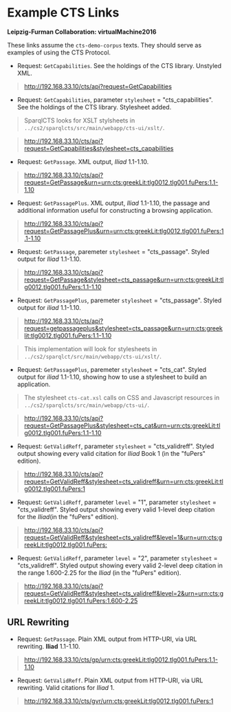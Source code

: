 # Example CTS Links

**Leipzig-Furman Collaboration: virtualMachine2016**

These links assume the `cts-demo-corpus` texts. They should serve as examples of using the CTS Protocol.

- Request: `GetCapabilities`. See the holdings of the CTS library. Unstyled XML.

> <http://192.168.33.10/cts/api?request=GetCapabilities>

- Request: `GetCapabilities`, parameter `stylesheet` = "cts_capabilities". See the holdings of the CTS library. Stylesheet added.

> SparqlCTS looks for XSLT stylsheets in `../cs2/sparqlcts/src/main/webapp/cts-ui/xslt/`.

> <http://192.168.33.10/cts/api?request=GetCapabilities&stylesheet=cts_capabilities>

- Request: `GetPassage`. XML output, *Iliad* 1.1-1.10.

> <http://192.168.33.10/cts/api?request=GetPassage&urn=urn:cts:greekLit:tlg0012.tlg001.fuPers:1.1-1.10>

- Request: `GetPassagePlus`. XML output, *Iliad* 1.1-1.10, the passage and additional information useful for constructing a browsing application.

> <http://192.168.33.10/cts/api?request=GetPassagePlus&urn=urn:cts:greekLit:tlg0012.tlg001.fuPers:1.1-1.10>

- Request: `GetPassage`, paremeter `stylesheet` = "cts_passage". Styled output for *Iliad* 1.1-1.10.

> <http://192.168.33.10/cts/api?request=GetPassage&stylesheet=cts_passage&urn=urn:cts:greekLit:tlg0012.tlg001.fuPers:1.1-1.10>

- Request: `GetPassagePlus`, paremeter `stylesheet` = "cts_passage". Styled output for *iliad* 1.1-1.10.

> <http://192.168.33.10/cts/api?request=getpassageplus&stylesheet=cts_passage&urn=urn:cts:greeklit:tlg0012.tlg001.fuPers:1.1-1.10>

> This implementation will look for stylesheets in `../cs2/sparqlct/src/main/webapp/cts-ui/xslt/`.

- Request: `GetPassagePlus`, paremeter `stylesheet` = "cts_cat". Styled output for *iliad* 1.1-1.10, showing how to use a stylesheet to build an application.

> The stylesheet `cts-cat.xsl` calls on CSS and Javascript resources in `../cs2/sparqlcts/src/main/webapp/cts-ui/`.

> <http://192.168.33.10/cts/api?request=GetPassagePlus&stylesheet=cts_cat&urn=urn:cts:greekLit:tlg0012.tlg001.fuPers:1.1-1.10>


- Request: `GetValidReff`, parameter `stylesheet` = "cts_validreff". Styled output showing every valid citation for *Iliad* Book 1 (in the "fuPers" edition).

> <http://192.168.33.10/cts/api?request=GetValidReff&stylesheet=cts_validreff&urn=urn:cts:greekLit:tlg0012.tlg001.fuPers:1>

- Request: `GetValidReff`, parameter `level` = "1", parameter `stylesheet` = "cts_validreff". Styled output showing every valid 1-level deep citation for the *Iliad*(in the "fuPers" edition).

> <http://192.168.33.10/cts/api?request=GetValidReff&stylesheet=cts_validreff&level=1&urn=urn:cts:greekLit:tlg0012.tlg001.fuPers:>

- Request: `GetValidReff`, parameter `level` = "2", parameter `stylesheet` = "cts_validreff". Styled output showing every valid 2-level deep citation in the range 1.600-2.25 for the *Iliad* (in the "fuPers" edition).

> <http://192.168.33.10/cts/api?request=GetValidReff&stylesheet=cts_validreff&level=2&urn=urn:cts:greekLit:tlg0012.tlg001.fuPers:1.600-2.25>

## URL Rewriting

- Request: `GetPassage`. Plain XML output from HTTP-URI, via URL rewriting. **Iliad** 1.1-1.10. 

> <http://192.168.33.10/cts/gp/urn:cts:greekLit:tlg0012.tlg001.fuPers:1.1-1.10>

- Request: `GetValidReff`. Plain XML output from HTTP-URI, via URL rewriting. Valid citations for *Iliad* 1.

> <http://192.168.33.10/cts/gvr/urn:cts:greekLit:tlg0012.tlg001.fuPers:1>

